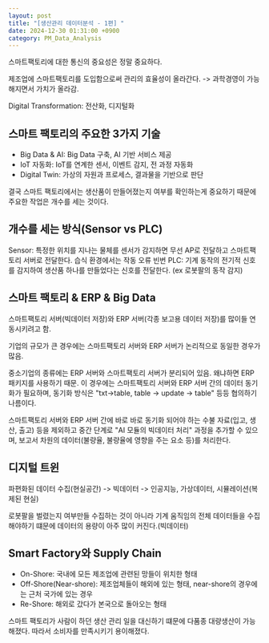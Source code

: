 ```yaml
---
layout: post
title: "[생산관리 데이터분석 - 1편] "
date: 2024-12-30 01:31:00 +0900
category: PM_Data_Analysis
---
```


스마트팩토리에 대한 통신의 중요성은 정말 중요하다.

제조업에 스마트팩토리를 도입함으로써 관리의 효율성이 올라간다. -> 과학경영이 가능해지면서 가치가 올라감.

Digital Transformation: 전산화, 디지털화

## 스마트 팩토리의 주요한 3가지 기술
- Big Data & AI: Big Data 구축, AI 기반 서비스 제공
- IoT 자동화: IoT를 연계한 센서, 이벤트 감지, 전 과정 자동화
- Digital Twin: 가상의 자원과 프로세스, 결과물을 기반으로 판단

결국 스마트 팩토리에서는 생산품이 만들어졌는지 여부를 확인하는게 중요하기 때문에 주요한 작업은 개수를 세는 것이다.

## 개수를 세는 방식(Sensor vs PLC)

Sensor: 특정한 위치를 지나는 물체를 센서가 감지하면 무선 AP로 전달하고 스마트팩토리 서버로 전달한다. 습식 환경에서는 작동 오류 빈번
PLC: 기계 동작의 전기적 신호를 감지하여 생산품 하나를 만들었다는 신호를 전달한다. (ex 로봇팔의 동작 감지)

## 스마트 팩토리 & ERP & Big Data
스마트팩토리 서버(빅데이터 저장)와 ERP 서버(각종 보고용 데이터 저장)를 많이들 연동시키려고 함.

기업의 규모가 큰 경우에는 스마트팩토리 서버와 ERP 서버가 논리적으로 동일한 경우가 많음.

중소기업의 종류에는 ERP 서버와 스마트팩토리 서버가 분리되어 있음. 왜냐하면 ERP 패키지를 사용하기 때문. 이 경우에는 스마트팩토리 서버와 ERP 서버 간의 데이터 동기화가 필요하며, 동기화 방식은 "txt->table, table -> update -> table" 등등 협의하기 나름이다.

스마트팩토리 서버와 ERP 서버 간에 바로 바로 동기화 되어야 하는 수불 자료(입고, 생산, 출고) 등을 제외하고 중간 단계로 "AI 모듈의 빅데이터 처리" 과정을 추가할 수 있으며, 보고서 차원의 데이터(불량율, 불량율에 영향을 주는 요소 등)를 처리한다.


## 디지털 트윈

파편화된 데이터 수집(현실공간) -> 빅데이터 -> 인공지능, 가상데이터, 시뮬레이션(복제된 현실)

로봇팔을 벌렸는지 여부만들 수집하는 것이 아니라 기계 움직임의 전체 데이터들을 수집해야하기 떄문에 데이터의 용량이 아주 많이 커진다.(빅데이터)

## Smart Factory와 Supply Chain

- On-Shore: 국내에 모든 제조업에 관련된 망들이 위치한 형태
- Off-Shore(Near-shore): 제조업체들이 해외에 있는 형태, near-shore의 경우에는 근처 국가에 있는 경우
- Re-Shore: 해외로 갔다가 본국으로 돌아오는 형태

스마트 팩토리가 사람이 하던 생산 관리 일을 대신하기 떄문에 다품종 대량생산이 가능해졌다. 따라서 소비자를 만족시키기 용이해졌다.

